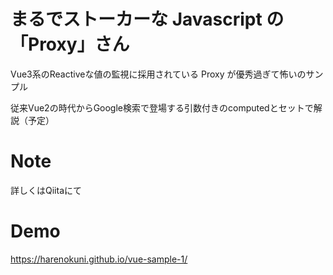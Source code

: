 # まるでストーカーな Javascript の 「Proxy」さん

Vue3系のReactiveな値の監視に採用されている Proxy が優秀過ぎて怖いのサンプル

従来Vue2の時代からGoogle検索で登場する引数付きのcomputedとセットで解説（予定）


# Note

詳しくはQiitaにて

# Demo

https://harenokuni.github.io/vue-sample-1/
